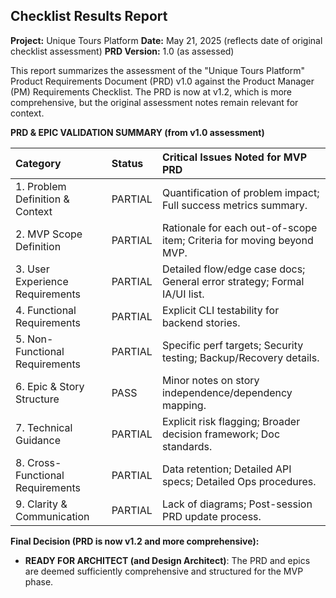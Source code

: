 ## Checklist Results Report

**Project:** Unique Tours Platform
**Date:** May 21, 2025 (reflects date of original checklist assessment)
**PRD Version:** 1.0 (as assessed)

This report summarizes the assessment of the "Unique Tours Platform" Product Requirements Document (PRD) v1.0 against the Product Manager (PM) Requirements Checklist. The PRD is now at v1.2, which is more comprehensive, but the original assessment notes remain relevant for context.

**PRD & EPIC VALIDATION SUMMARY (from v1.0 assessment)**

| Category | Status | Critical Issues Noted for MVP PRD |
| :--- | :--- | :--- |
| 1. Problem Definition & Context | PARTIAL | Quantification of problem impact; Full success metrics summary. |
| 2. MVP Scope Definition | PARTIAL | Rationale for each out-of-scope item; Criteria for moving beyond MVP. |
| 3. User Experience Requirements | PARTIAL | Detailed flow/edge case docs; General error strategy; Formal IA/UI list. |
| 4. Functional Requirements | PARTIAL | Explicit CLI testability for backend stories. |
| 5. Non-Functional Requirements | PARTIAL | Specific perf targets; Security testing; Backup/Recovery details. |
| 6. Epic & Story Structure | PASS | Minor notes on story independence/dependency mapping. |
| 7. Technical Guidance | PARTIAL | Explicit risk flagging; Broader decision framework; Doc standards. |
| 8. Cross-Functional Requirements| PARTIAL | Data retention; Detailed API specs; Detailed Ops procedures. |
| 9. Clarity & Communication | PARTIAL | Lack of diagrams; Post-session PRD update process. |

**Final Decision (PRD is now v1.2 and more comprehensive):**
* **READY FOR ARCHITECT (and Design Architect)**: The PRD and epics are deemed sufficiently comprehensive and structured for the MVP phase. 